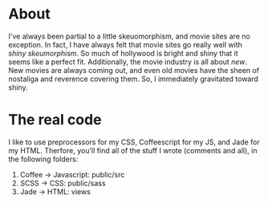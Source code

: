 About
=====

I've always been partial to a little skeuomorphism, and movie sites are no exception. In fact, I have always felt that movie sites go really well with *shiny skeumorphism*. So much of hollywood is bright and shiny that it seems like a perfect fit. Additionally, the movie industry is all about *new*. New movies are always coming out, and even old movies have the sheen of nostaliga and reverence covering them. So, I immediately gravitated toward shiny.

The real code
=============

I like to use preprocessors for my CSS, Coffeescript for my JS, and Jade for my HTML. Therfore, you'll find all of the stuff I wrote (comments and all), in the following folders:
1. Coffee -> Javascript: public/src
2. SCSS -> CSS: public/sass
3. Jade -> HTML: views
